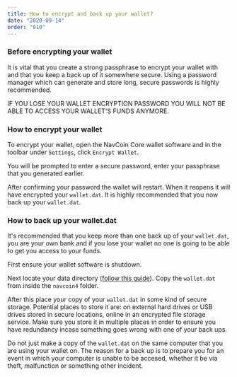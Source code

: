 ```yaml
---
title: How to encrypt and back up your wallet?
date: "2020-09-14"
order: "010"
---
```


### Before encrypting your wallet

It is vital that you create a strong passphrase to encrypt your wallet with and that you keep a back up of it somewhere secure. Using a password manager which can generate and store long, secure passwords is highly recommended. 

IF YOU LOSE YOUR WALLET ENCRYPTION PASSWORD YOU WILL NOT BE ABLE TO ACCESS YOUR WALLET'S FUNDS ANYMORE.

### How to encrypt your wallet

To encrypt your wallet, open the NavCoin Core wallet software and in the toolbar under `Settings`, click `Encrypt Wallet`.

You will be prompted to enter a secure password, enter your passphrase that you generated earlier.

After confirming your password the wallet will restart. When it reopens it will have encrypted your `wallet.dat`.
It is highly recommended that you now back up your `wallet.dat`.

### How to back up your wallet.dat

It's recommended that you keep more than one back up of your `wallet.dat`, you are your own bank and if you lose your wallet no one is going to be able to get you access to your funds. 

First ensure your wallet software is shutdown.

Next locate your data directory ([follow this guide](/navcoin-core/locate-your-data-directory)). Copy the `wallet.dat` from inside the `navcoin4` folder.

After this place your copy of your `wallet.dat` in some kind of secure storage. Potential places to store it are: on external hard drives or USB drives stored in secure locations, online in an encrypted file storage service. Make sure you store it in multiple places in order to ensure you have redundancy incase something goes wrong with one of your back ups.

Do not just make a copy of the `wallet.dat` on the same computer that you are using your wallet on. The reason for a back up is to prepare you for an event in which your computer is unable to be accesed, whether it be via theft, malfunction or something other incident.
